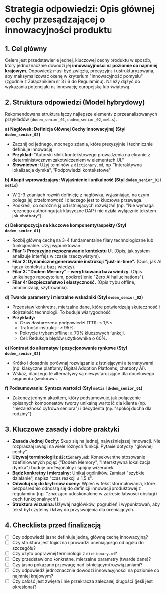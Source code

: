 # Strategia odpowiedzi: Opis głównej cechy przesądzającej o innowacyjności produktu

## 1. Cel główny

Celem jest przedstawienie jednej, kluczowej cechy produktu w sposób, który jednoznacznie dowodzi jej **innowacyjności na poziomie co najmniej krajowym**. Odpowiedź musi być zwięzła, precyzyjna i ustrukturyzowana, aby maksymalizować ocenę w kryterium "Innowacyjność pomysłu" (zgodnie z Załącznikiem nr 3 i 6 do Regulaminu). Należy dążyć do wykazania potencjału na innowację europejską lub światową.

## 2. Struktura odpowiedzi (Model hybrydowy)

Rekomendowana struktura łączy najlepsze elementy z przeanalizowanych przykładów (`dodem_senior_01`, `dodem_senior_02`, `metis`).

**a) Nagłówek: Definicja Głównej Cechy Innowacyjnej (Styl `dodem_senior_02`)**
   - Zacznij od jednego, mocnego zdania, które precyzyjnie i technicznie definiuje innowację.
   - **Przykład:** "Autorski silnik kontekstowego prowadzenia na ekranie z deterministycznym zakotwiczeniem w elementach UI."
   - **Słownictwo:** Użyj terminów z `dictionary.md`, np. "Interaktywna lokalizacja dymka", "Podpowiedzi kontekstowe".

**b) Akapit wprowadzający: Wyjaśnienie i unikalność (Styl `dodem_senior_01` i `metis`)**
   - W 2-3 zdaniach rozwiń definicję z nagłówka, wyjaśniając, na czym polega jej przełomowość i dlaczego jest to kluczowa przewaga.
   - Podkreśl, co odróżnia ją od istniejących rozwiązań (np. "Nie wymaga ręcznego authoringu jak klasyczne DAP i nie działa wyłącznie tekstem jak chatboty").

**c) Dekompozycja na kluczowe komponenty/aspekty (Styl `dodem_senior_01`)**
   - Rozbij główną cechę na 3-4 fundamentalne filary technologiczne lub funkcjonalne. Użyj wypunktowań.
   - **Filar 1: Precyzyjne rozpoznawanie kontekstu UI.** (Opis, jak system analizuje interfejs w czasie rzeczywistym).
   - **Filar 2: Dynamiczne generowanie instrukcji "just-in-time".** (Opis, jak AI łączy kontekst z bazą wiedzy).
   - **Filar 3: "Dodem Memory" – weryfikowana baza wiedzy.** (Opis unikalnego repozytorium, podkreślenie "Zero AI hallucinations").
   - **Filar 4: Bezpieczeństwo i elastyczność.** (Opis trybu offline, anonimizacji, szyfrowania).

**d) Twarde parametry i mierzalne wskaźniki (Styl `dodem_senior_02`)**
   - Przedstaw konkretne, mierzalne dane, które potwierdzają skuteczność i dojrzałość technologii. To buduje wiarygodność.
   - **Przykłady:**
     - Czas dostarczenia podpowiedzi (TTI): ≤ 1,5 s.
     - Trafność instrukcji: ≥ 95%.
     - Pokrycie trybem offline: ≥ 70% kluczowych funkcji.
     - Cel: Redukcja błędów użytkownika o 60%.

**e) Kontrast do alternatyw i pozycjonowanie rynkowe (Styl `dodem_senior_02`)**
   - Krótko i dosadnie porównaj rozwiązanie z istniejącymi alternatywami (np. klasyczne platformy Digital Adoption Platforms, chatboty AI).
   - Wskaż, dlaczego te alternatywy są niewystarczające dla docelowego segmentu (seniorów).

**f) Podsumowanie: Synteza wartości (Styl `metis` i `dodem_senior_01`)**
   - Zakończ jednym akapitem, który podsumowuje, jak połączenie opisanych komponentów tworzy unikalną wartość dla klienta (np. "niezależność cyfrowa seniora") i decydenta (np. "spokój ducha dla rodziny").

## 3. Kluczowe zasady i dobre praktyki

- **Zasada Jednej Cechy:** Skup się na jednej, najważniejszej innowacji. Nie rozpraszaj uwagi na wiele różnych funkcji. Pytanie dotyczy "głównej cechy".
- **Używaj terminologii z `dictionary.md`:** Konsekwentne stosowanie zdefiniowanych pojęć ("Dodem Memory", "Interaktywna lokalizacja dymka") buduje profesjonalny i spójny wizerunek.
- **Bądź konkretny i mierzalny:** Unikaj ogólników. Zamiast "szybkie działanie", napisz "czas reakcji ≤ 1,5 s".
- **Odwołuj się do kryteriów oceny:** Wpleć w tekst sformułowania, które bezpośrednio odnoszą się do definicji innowacji produktowej z regulaminu (np. "znacząco udoskonalone w zakresie łatwości obsługi i cech funkcjonalnych").
- **Struktura wizualna:** Używaj nagłówków, pogrubień i wypunktowań, aby tekst był czytelny i łatwy do przyswojenia dla oceniających.

## 4. Checklista przed finalizacją

- [ ] Czy odpowiedź jasno definiuje jedną, główną cechę innowacyjną?
- [ ] Czy struktura jest logiczna i prowadzi oceniającego od ogółu do szczegółu?
- [ ] Czy użyto poprawnej terminologii z `dictionary.md`?
- [ ] Czy przedstawiono konkretne, mierzalne parametry (twarde dane)?
- [ ] Czy jasno pokazano przewagę nad istniejącymi rozwiązaniami?
- [ ] Czy odpowiedź jednoznacznie dowodzi innowacyjności na poziomie co najmniej krajowym?
- [ ] Czy całość jest zwięzła i nie przekracza zalecanej długości (jeśli jest określona)?
